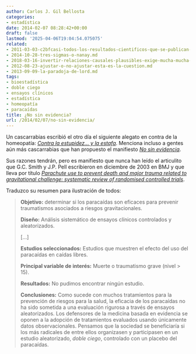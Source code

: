 ```yaml
---
author: Carlos J. Gil Bellosta
categories:
- estadística
date: 2014-02-07 08:28:42+00:00
draft: false
lastmod: '2025-04-06T19:04:54.075075'
related:
- 2011-03-03-c2bfcasi-todos-los-resultados-cientificos-que-se-publican-son-falsos.md
- 2014-10-28-tres-sigmas-o-nanay.md
- 2018-03-16-invertir-relaciones-causales-plausibles-exige-mucha-mucha-explicacion.md
- 2012-08-23-ajustar-o-no-ajustar-esta-es-la-cuestion.md
- 2013-09-09-la-paradoja-de-lord.md
tags:
- bioestadística
- doble ciego
- ensayos clínicos
- estadística
- homeopatía
- paracaídas
title: ¿No sin evidencia?
url: /2014/02/07/no-sin-evidencia/
---
```


Un cascarrabias escribió el otro día el siguiente alegato en contra de la homeopatía: [_Contra la estupidez… y la estafa_](http://www.fedeablogs.net/economia/?p=34893). Menciona incluso a gentes aún más cascarrabias que han propuesto el manifiesto [_No sin evidencia_](http://nosinevidencia.wordpress.com/manifiesto/).

Sus razones tendrán, pero es manifiesto que nunca han leído el articulito que G.C. Smith y J.P. Pell escribieron en diciembre de 2003 en BMJ y que lleva por título _[Parachute use to prevent death and major trauma related to gravitational challenge: systematic review of randomised controlled trials](http://www.neonatology.org/pdf/ParachuteUseRPCT.pdf)_.

Traduzco su resumen para ilustración de todos:

>**Objetivo:** determinar si los paracaídas son eficaces para prevenir traumatismos asociados a riesgos gravitacionales.
>
>**Diseño:** Análisis sistemático de ensayos clínicos controlados y aleatorizados.
>
>[...]
>
>**Estudios seleccionados:** Estudios que muestren el efecto del uso del paracaídas en caídas libres.
>
>**Principal variable de interés:** Muerte o traumatismo grave (nivel > 15).
>
>**Resultados:** No pudimos encontrar ningún estudio.
>
>**Conclusiones:** Como sucede con muchos tratamientos para la prevención de riesgos para la salud, la eficacia de los paracaídas no ha sido sometida a una evaluación rigurosa a través de ensayos aleatorizados. Los defensores de la medicina basada en evidencia se oponen a la adopción de tratamientos evaluados usando únicamente datos observacionales. Pensamos que la sociedad se beneficiaría si los más radicales de entre ellos organizasen y participasen en un estudio aleatorizado, _doble ciego_, controlado con un placebo del paracaídas.